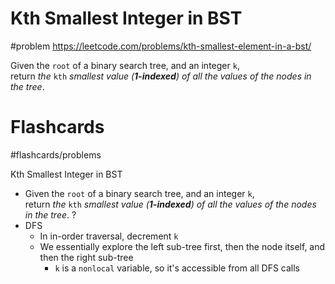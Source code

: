 # Kth Smallest Integer in BST
#problem 
https://leetcode.com/problems/kth-smallest-element-in-a-bst/

Given the `root` of a binary search tree, and an integer `k`, return _the_ `kth` _smallest value (**1-indexed**) of all the values of the nodes in the tree_.
# Flashcards
#flashcards/problems 

Kth Smallest Integer in BST
- Given the `root` of a binary search tree, and an integer `k`, return _the_ `kth` _smallest value (**1-indexed**) of all the values of the nodes in the tree_.
?
- DFS
	- In in-order traversal, decrement `k`
	- We essentially explore the left sub-tree first, then the node itself, and then the right sub-tree
		- `k` is a `nonlocal` variable, so it's accessible from all DFS calls
<!--SR:!2025-01-10,3,250-->